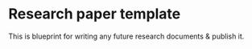 # Research paper template

This is blueprint for writing any future research documents & publish it.